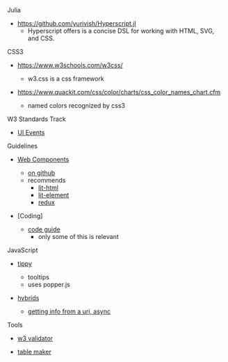 Julia

- https://github.com/yurivish/Hyperscript.jl
    - Hyperscript offers is a concise DSL for working with HTML, SVG, and CSS.

CSS3

- https://www.w3schools.com/w3css/
    - w3.css is a css framework
    
- https://www.quackit.com/css/color/charts/css_color_names_chart.cfm
    - named colors recognized by css3

W3 Standards Track

- [UI Events](https://www.w3.org/TR/uievents/)

Guidelines

- [Web Components](https://open-wc.org)
    - [on github](https://github.com/open-wc/open-wc)
    - recommends
        - [lit-html](https://lit-html.polymer-project.org/)
        - [lit-element](https://lit-element.polymer-project.org/)
        - [redux](https://redux.js.org/)
    
- [Coding]
    - [code guide](https://codeguide.co/)
        - only some of this is relevant

JavaScript

- [tippy](https://github.com/atomiks/tippyjs/)
    - tooltips
    - uses popper.js
        
- [hybrids](https://github.com/hybridsjs/hybrids)
    - [getting info from a uri, async](https://stackblitz.com/edit/hybrids-async-user?file=async-user.js)


Tools

- [w3 validator](https://validator.w3.org/)

- [table maker](https://www.tablesgenerator.com/html_tables)
